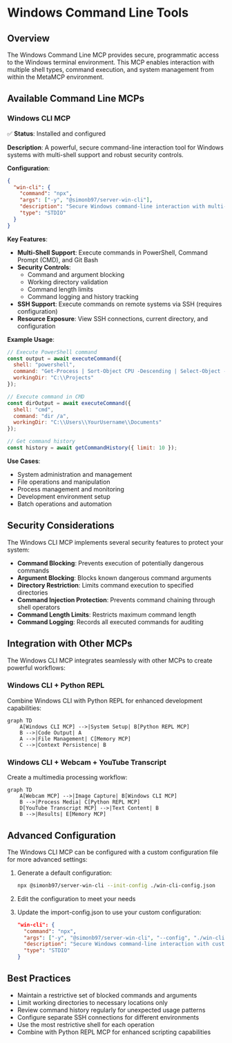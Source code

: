 # Windows Command Line Tools

## Overview

The Windows Command Line MCP provides secure, programmatic access to the Windows terminal environment. This MCP enables interaction with multiple shell types, command execution, and system management from within the MetaMCP environment.

## Available Command Line MCPs

### Windows CLI MCP

✅ **Status**: Installed and configured

**Description**: A powerful, secure command-line interaction tool for Windows systems with multi-shell support and robust security controls.

**Configuration**:
```json
{
  "win-cli": {
    "command": "npx",
    "args": ["-y", "@simonb97/server-win-cli"],
    "description": "Secure Windows command-line interaction with multi-shell support and robust security controls.",
    "type": "STDIO"
  }
}
```

**Key Features**:
- **Multi-Shell Support**: Execute commands in PowerShell, Command Prompt (CMD), and Git Bash
- **Security Controls**: 
  - Command and argument blocking
  - Working directory validation
  - Command length limits
  - Command logging and history tracking
- **SSH Support**: Execute commands on remote systems via SSH (requires configuration)
- **Resource Exposure**: View SSH connections, current directory, and configuration

**Example Usage**:

```javascript
// Execute PowerShell command
const output = await executeCommand({
  shell: "powershell",
  command: "Get-Process | Sort-Object CPU -Descending | Select-Object -First 5",
  workingDir: "C:\\Projects"
});

// Execute command in CMD
const dirOutput = await executeCommand({
  shell: "cmd",
  command: "dir /a",
  workingDir: "C:\\Users\\YourUsername\\Documents"
});

// Get command history
const history = await getCommandHistory({ limit: 10 });
```

**Use Cases**:
- System administration and management
- File operations and manipulation
- Process management and monitoring
- Development environment setup
- Batch operations and automation

## Security Considerations

The Windows CLI MCP implements several security features to protect your system:

- **Command Blocking**: Prevents execution of potentially dangerous commands
- **Argument Blocking**: Blocks known dangerous command arguments
- **Directory Restriction**: Limits command execution to specified directories
- **Command Injection Protection**: Prevents command chaining through shell operators
- **Command Length Limits**: Restricts maximum command length
- **Command Logging**: Records all executed commands for auditing

## Integration with Other MCPs

The Windows CLI MCP integrates seamlessly with other MCPs to create powerful workflows:

### Windows CLI + Python REPL

Combine Windows CLI with Python REPL for enhanced development capabilities:

```mermaid
graph TD
    A[Windows CLI MCP] -->|System Setup| B[Python REPL MCP]
    B -->|Code Output| A
    A -->|File Management| C[Memory MCP]
    C -->|Context Persistence| B
```

### Windows CLI + Webcam + YouTube Transcript

Create a multimedia processing workflow:

```mermaid
graph TD
    A[Webcam MCP] -->|Image Capture| B[Windows CLI MCP]
    B -->|Process Media| C[Python REPL MCP]
    D[YouTube Transcript MCP] -->|Text Content| B
    B -->|Results| E[Memory MCP]
```

## Advanced Configuration

The Windows CLI MCP can be configured with a custom configuration file for more advanced settings:

1. Generate a default configuration:
   ```bash
   npx @simonb97/server-win-cli --init-config ./win-cli-config.json
   ```

2. Edit the configuration to meet your needs

3. Update the import-config.json to use your custom configuration:
   ```json
   "win-cli": {
     "command": "npx",
     "args": ["-y", "@simonb97/server-win-cli", "--config", "./win-cli-config.json"],
     "description": "Secure Windows command-line interaction with custom configuration.",
     "type": "STDIO"
   }
   ```

## Best Practices

- Maintain a restrictive set of blocked commands and arguments
- Limit working directories to necessary locations only
- Review command history regularly for unexpected usage patterns
- Configure separate SSH connections for different environments
- Use the most restrictive shell for each operation
- Combine with Python REPL MCP for enhanced scripting capabilities
